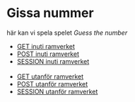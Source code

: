 # Gissa nummer

här kan vi spela spelet *Guess the number*


* [GET inuti ramverket](gissa/get)
* [POST inuti ramverket](gissa/post)
* [SESSION inuti ramverket](gissa/session)
<br><br>
* [GET utanför ramverket](index_get.php)
* [POST utanför ramverket](index_post.php)
* [SESSION utanför ramverket](index_session.php)
